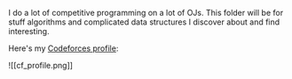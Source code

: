 I do a lot of competitive programming on a lot of OJs. This folder will be for stuff algorithms and complicated data structures I discover about and find interesting.

Here's my [Codeforces profile](https://codeforces.com/profile/iond): 

![[cf_profile.png]]